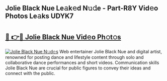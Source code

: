 ## Jolie Black Nue Le𝚊k𝚎d N𝚞𝚍e - Part-R8Y Vid𝚎o Photos Le𝚊ks UDYK7

# <h2><a href="http://fb6zo4.evod.top/?m=Jolie+Black+Nue">🔗 👉🔴 Jolie Black Nue Vid𝚎o Ph𝚘t𝚘s</a></h2>

[![Jolie Black Nue N𝚞d𝚎s](https://i.imgur.com/8V9OHl7.gif)](http://fb6zo4.evod.top/?m=Jolie+Black+Nue)
Web entertainer Jolie Black Nue and digital artist, renowned for posting dance and lifestyle content through solo and collaborative dance performances and short videos. Communication skills Jolie Black Nue are crucial for public figures to convey their ideas and connect with the public. 
